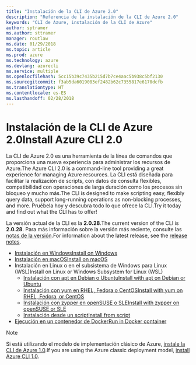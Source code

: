 ```yaml
---
title: "Instalación de la CLI de Azure 2.0"
description: "Referencia de la instalación de la CLI de Azure 2.0"
keywords: "CLI de Azure, instalación de la CLI de Azure"
author: sptramer
ms.author: sttramer
manager: routlaw
ms.date: 01/29/2018
ms.topic: article
ms.prod: azure
ms.technology: azure
ms.devlang: azurecli
ms.service: multiple
ms.openlocfilehash: 5cc15b39c7435b215d7b7ce4aac5b938c5bf2130
ms.sourcegitcommit: f3ab5da6019083ef2482b62c7355817e6170dcfb
ms.translationtype: HT
ms.contentlocale: es-ES
ms.lasthandoff: 02/28/2018
---
```

# <a name="install-azure-cli-20"></a><span data-ttu-id="41ff9-104">Instalación de la CLI de Azure 2.0</span><span class="sxs-lookup"><span data-stu-id="41ff9-104">Install Azure CLI 2.0</span></span>

<span data-ttu-id="41ff9-105">La CLI de Azure 2.0 es una herramienta de la línea de comandos que proporciona una nueva experiencia para administrar los recursos de Azure.</span><span class="sxs-lookup"><span data-stu-id="41ff9-105">The Azure CLI 2.0 is a command-line tool providing a great experience for managing Azure resources.</span></span> <span data-ttu-id="41ff9-106">La CLI está diseñada para facilitar la realización de scripts, con datos de consulta flexibles, compatibilidad con operaciones de larga duración como los procesos sin bloqueo y mucho más.</span><span class="sxs-lookup"><span data-stu-id="41ff9-106">The CLI is designed to make scripting easy, flexibly query data, support long-running operations as non-blocking processes, and more.</span></span> <span data-ttu-id="41ff9-107">Pruébela hoy y descubra todo lo que ofrece la CLI.</span><span class="sxs-lookup"><span data-stu-id="41ff9-107">Try it today and find out what the CLI has to offer!</span></span>

<span data-ttu-id="41ff9-108">La versión actual de la CLI es la __2.0.28__.</span><span class="sxs-lookup"><span data-stu-id="41ff9-108">The current version of the CLI is __2.0.28__.</span></span> <span data-ttu-id="41ff9-109">Para más información sobre la versión más reciente, consulte las [notas de la versión](release-notes-azure-cli.md).</span><span class="sxs-lookup"><span data-stu-id="41ff9-109">For information about the latest release, see the [release notes](release-notes-azure-cli.md).</span></span>

* [<span data-ttu-id="41ff9-110">Instalación en Windows</span><span class="sxs-lookup"><span data-stu-id="41ff9-110">Install on Windows</span></span>](install-azure-cli-windows.md)
* [<span data-ttu-id="41ff9-111">Instalación en macOS</span><span class="sxs-lookup"><span data-stu-id="41ff9-111">Install on macOS</span></span>](install-azure-cli-macos.md)
* <span data-ttu-id="41ff9-112">Instalación en Linux o en el subsistema de Windows para Linux (WSL)</span><span class="sxs-lookup"><span data-stu-id="41ff9-112">Install on Linux or Windows Subsystem for Linux (WSL)</span></span>
  * [<span data-ttu-id="41ff9-113">Instalación con apt en Debian o Ubuntu</span><span class="sxs-lookup"><span data-stu-id="41ff9-113">Install with apt on Debian or Ubuntu</span></span>](install-azure-cli-apt.md)
  * [<span data-ttu-id="41ff9-114">Instalación con yum en RHEL, Fedora o CentOS</span><span class="sxs-lookup"><span data-stu-id="41ff9-114">Install with yum on RHEL, Fedora, or CentOS </span></span>](install-azure-cli-yum.md)
  * [<span data-ttu-id="41ff9-115">Instalación con zypper en openSUSE o SLE</span><span class="sxs-lookup"><span data-stu-id="41ff9-115">Install with zypper on openSUSE or SLE </span></span>](install-azure-cli-zypper.md)
  * [<span data-ttu-id="41ff9-116">Instalación desde un script</span><span class="sxs-lookup"><span data-stu-id="41ff9-116">Install from script</span></span>](install-azure-cli-linux.md)
* [<span data-ttu-id="41ff9-117">Ejecución en un contenedor de Docker</span><span class="sxs-lookup"><span data-stu-id="41ff9-117">Run in Docker container</span></span>](run-azure-cli-docker.md)

> [!NOTE]
> <span data-ttu-id="41ff9-118">Si está utilizando el modelo de implementación clásico de Azure, [instale la CLI de Azure 1.0](/azure/cli-install-nodejs).</span><span class="sxs-lookup"><span data-stu-id="41ff9-118">If you are using the Azure classic deployment model, [install Azure CLI 1.0](/azure/cli-install-nodejs).</span></span>

